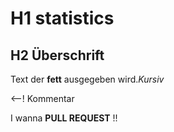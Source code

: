 # H1 statistics
## H2 Überschrift
Text der **fett** ausgegeben wird.*Kursiv*

<--! Kommentar

I wanna **PULL REQUEST** !!
